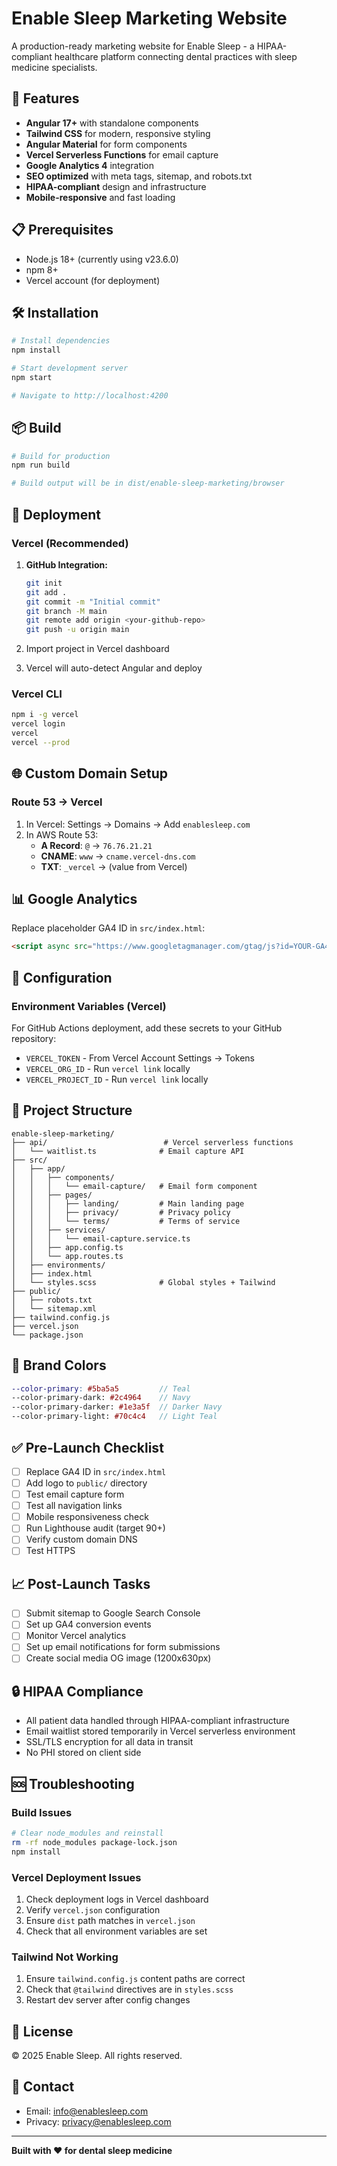 # Enable Sleep Marketing Website

A production-ready marketing website for Enable Sleep - a HIPAA-compliant healthcare platform connecting dental practices with sleep medicine specialists.

## 🚀 Features

- **Angular 17+** with standalone components
- **Tailwind CSS** for modern, responsive styling
- **Angular Material** for form components
- **Vercel Serverless Functions** for email capture
- **Google Analytics 4** integration
- **SEO optimized** with meta tags, sitemap, and robots.txt
- **HIPAA-compliant** design and infrastructure
- **Mobile-responsive** and fast loading

## 📋 Prerequisites

- Node.js 18+ (currently using v23.6.0)
- npm 8+
- Vercel account (for deployment)

## 🛠 Installation

```bash
# Install dependencies
npm install

# Start development server
npm start

# Navigate to http://localhost:4200
```

## 📦 Build

```bash
# Build for production
npm run build

# Build output will be in dist/enable-sleep-marketing/browser
```

## 🚀 Deployment

### Vercel (Recommended)

1. **GitHub Integration:**
   ```bash
   git init
   git add .
   git commit -m "Initial commit"
   git branch -M main
   git remote add origin <your-github-repo>
   git push -u origin main
   ```

2. Import project in Vercel dashboard
3. Vercel will auto-detect Angular and deploy

### Vercel CLI

```bash
npm i -g vercel
vercel login
vercel
vercel --prod
```

## 🌐 Custom Domain Setup

### Route 53 → Vercel

1. In Vercel: Settings → Domains → Add `enablesleep.com`
2. In AWS Route 53:
   - **A Record**: `@` → `76.76.21.21`
   - **CNAME**: `www` → `cname.vercel-dns.com`
   - **TXT**: `_vercel` → (value from Vercel)

## 📊 Google Analytics

Replace placeholder GA4 ID in `src/index.html`:
```html
<script async src="https://www.googletagmanager.com/gtag/js?id=YOUR-GA4-ID"></script>
```

## 🔧 Configuration

### Environment Variables (Vercel)

For GitHub Actions deployment, add these secrets to your GitHub repository:
- `VERCEL_TOKEN` - From Vercel Account Settings → Tokens
- `VERCEL_ORG_ID` - Run `vercel link` locally
- `VERCEL_PROJECT_ID` - Run `vercel link` locally

## 📁 Project Structure

```
enable-sleep-marketing/
├── api/                          # Vercel serverless functions
│   └── waitlist.ts              # Email capture API
├── src/
│   ├── app/
│   │   ├── components/
│   │   │   └── email-capture/   # Email form component
│   │   ├── pages/
│   │   │   ├── landing/         # Main landing page
│   │   │   ├── privacy/         # Privacy policy
│   │   │   └── terms/           # Terms of service
│   │   ├── services/
│   │   │   └── email-capture.service.ts
│   │   ├── app.config.ts
│   │   └── app.routes.ts
│   ├── environments/
│   ├── index.html
│   └── styles.scss              # Global styles + Tailwind
├── public/
│   ├── robots.txt
│   └── sitemap.xml
├── tailwind.config.js
├── vercel.json
└── package.json
```

## 🎨 Brand Colors

```scss
--color-primary: #5ba5a5         // Teal
--color-primary-dark: #2c4964    // Navy
--color-primary-darker: #1e3a5f  // Darker Navy
--color-primary-light: #70c4c4   // Light Teal
```

## ✅ Pre-Launch Checklist

- [ ] Replace GA4 ID in `src/index.html`
- [ ] Add logo to `public/` directory
- [ ] Test email capture form
- [ ] Test all navigation links
- [ ] Mobile responsiveness check
- [ ] Run Lighthouse audit (target 90+)
- [ ] Verify custom domain DNS
- [ ] Test HTTPS

## 📈 Post-Launch Tasks

- [ ] Submit sitemap to Google Search Console
- [ ] Set up GA4 conversion events
- [ ] Monitor Vercel analytics
- [ ] Set up email notifications for form submissions
- [ ] Create social media OG image (1200x630px)

## 🔒 HIPAA Compliance

- All patient data handled through HIPAA-compliant infrastructure
- Email waitlist stored temporarily in Vercel serverless environment
- SSL/TLS encryption for all data in transit
- No PHI stored on client side

## 🆘 Troubleshooting

### Build Issues

```bash
# Clear node_modules and reinstall
rm -rf node_modules package-lock.json
npm install
```

### Vercel Deployment Issues

1. Check deployment logs in Vercel dashboard
2. Verify `vercel.json` configuration
3. Ensure `dist` path matches in `vercel.json`
4. Check that all environment variables are set

### Tailwind Not Working

1. Ensure `tailwind.config.js` content paths are correct
2. Check that `@tailwind` directives are in `styles.scss`
3. Restart dev server after config changes

## 📝 License

© 2025 Enable Sleep. All rights reserved.

## 📧 Contact

- Email: info@enablesleep.com
- Privacy: privacy@enablesleep.com

---

**Built with ❤️ for dental sleep medicine**
